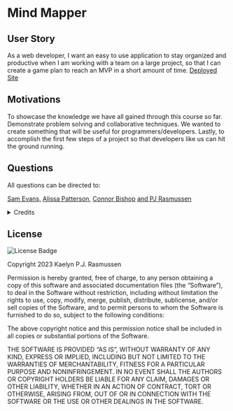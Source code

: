 # Mind Mapper

## User Story
As a web developer, I want an easy to use application to stay organized and productive when I am  working with a team on a large project, so that I can create a game plan to reach an MVP in a short amount of time.
[Deployed Site](https://mind-mapper.up.railway.app/login)

## Motivations

To showcase the knowledge we have all gained through this course so far. Demonstrate problem solving and collaborative techniques. We wanted to create something that will be useful for programmers/developers. Lastly, to accomplish the first few steps of a project so that developers like us can hit the ground running.


## Questions
All questions can be directed to:


[Sam Evans,](https://github.com/saevans86) [Alissa Patterson,](https://github.com/Apatterson32) [Connor Bishop](https://github.com/crypticsurfer) [and PJ Rasmussen](https://github.com/whats-a-pj) 

<details><summary>Credits</summary>
Wireframe: https://drive.google.com/drive/folders/1-2FbIuLSO4z_KUSHpkh0ZMAM8zQQnp3g?usp=drive_link

Here are some of the resources we used to achieve this project:

https://stackoverflow.com/

https://expressjs.com/en/guide/routing.html#express-router

https://jonathanmh.com/handlebars-custom-helpers-chaining/

https://sequelize.org/docs/v6/core-concepts/model-querying-basics/

https://sequelize.org/docs/v6/core-concepts/assocs/

https://sequelize.org/docs/v6/core-concepts/validations-and-constraints/

https://git-scm.com/docs/git-stash

https://www.w3schools.com/html/tryit.asp?filename=tryhtml_basic

https://tailwind-elements.com/

We also had help from our incredibly awesome and punk rock TA's- CJ Sanders, Jacek Hacking and Trever Oveson. 

</details>

## License
![License Badge](https://img.shields.io/badge/MIT-License-purple)

Copyright 2023 Kaelyn P.J. Rasmussen

Permission is hereby granted, free of charge, to any person obtaining a copy of this software and associated documentation files (the “Software”), to deal in the Software without restriction, including without limitation the rights to use, copy, modify, merge, publish, distribute, sublicense, and/or sell copies of the Software, and to permit persons to whom the Software is furnished to do so, subject to the following conditions:

The above copyright notice and this permission notice shall be included in all copies or substantial portions of the Software.

THE SOFTWARE IS PROVIDED “AS IS”, WITHOUT WARRANTY OF ANY KIND, EXPRESS OR IMPLIED, INCLUDING BUT NOT LIMITED TO THE WARRANTIES OF MERCHANTABILITY, FITNESS FOR A PARTICULAR PURPOSE AND NONINFRINGEMENT. IN NO EVENT SHALL THE AUTHORS OR COPYRIGHT HOLDERS BE LIABLE FOR ANY CLAIM, DAMAGES OR OTHER LIABILITY, WHETHER IN AN ACTION OF CONTRACT, TORT OR OTHERWISE, ARISING FROM, OUT OF OR IN CONNECTION WITH THE SOFTWARE OR THE USE OR OTHER DEALINGS IN THE SOFTWARE.


